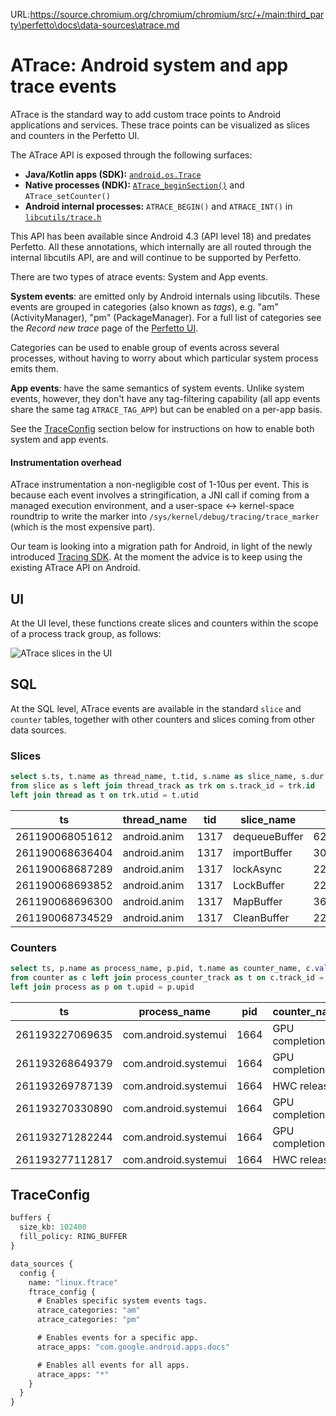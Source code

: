 URL:https://source.chromium.org/chromium/chromium/src/+/main:third_party\perfetto\docs\data-sources\atrace.md
# ATrace: Android system and app trace events

ATrace is the standard way to add custom trace points to Android applications
and services. These trace points can be visualized as slices and counters in the
Perfetto UI.

The ATrace API is exposed through the following surfaces:

*   **Java/Kotlin apps (SDK):** [`android.os.Trace`](https://developer.android.com/reference/android/os/Trace)
*   **Native processes (NDK):** [`ATrace_beginSection()`](https://developer.android.com/ndk/reference/group/tracing)
    and `ATrace_setCounter()`
*   **Android internal processes:** `ATRACE_BEGIN()` and `ATRACE_INT()` in
    [`libcutils/trace.h`](https://cs.android.com/android/platform/superproject/main/+/main:system/core/libcutils/include/cutils/trace.h?q=f:trace%20libcutils)

This API has been available since Android 4.3 (API level 18) and predates
Perfetto. All these annotations, which internally are all routed through the
internal libcutils API, are and will continue to be supported by Perfetto.

There are two types of atrace events: System and App events.

**System events**: are emitted only by Android internals using libcutils.
These events are grouped in categories (also known as _tags_), e.g.
"am" (ActivityManager), "pm" (PackageManager).
For a full list of categories see the _Record new trace_ page of the
[Perfetto UI](https://ui.perfetto.dev).

Categories can be used to enable group of events across several processes,
without having to worry about which particular system process emits them.

**App events**: have the same semantics of system events. Unlike system events,
however, they don't have any tag-filtering capability (all app events share the
same tag `ATRACE_TAG_APP`) but can be enabled on a per-app basis.

See the [TraceConfig](#traceconfig) section below for instructions on how to
enable both system and app events.

#### Instrumentation overhead

ATrace instrumentation a non-negligible cost of 1-10us per event.
This is because each event involves a stringification, a JNI call if coming from
a managed execution environment, and a user-space <-> kernel-space roundtrip to
write the marker into `/sys/kernel/debug/tracing/trace_marker` (which is the
most expensive part).

Our team is looking into a migration path for Android, in light of the newly
introduced [Tracing SDK](/docs/instrumentation/tracing-sdk.md). At the moment
the advice is to keep using the existing ATrace API on Android.

[libcutils]: https://cs.android.com/android/platform/superproject/main/+/main:system/core/libcutils/include/cutils/trace.h?q=f:trace%20libcutils

## UI

At the UI level, these functions create slices and counters within the scope of
a process track group, as follows:

![](/docs/images/atrace-slices.png "ATrace slices in the UI")

## SQL

At the SQL level, ATrace events are available in the standard `slice` and
`counter` tables, together with other counters and slices coming from other
data sources.

### Slices

```sql
select s.ts, t.name as thread_name, t.tid, s.name as slice_name, s.dur
from slice as s left join thread_track as trk on s.track_id = trk.id
left join thread as t on trk.utid = t.utid
```

ts | thread_name | tid | slice_name | dur
---|-------------|-----|------------|----
261190068051612 | android.anim | 1317 | dequeueBuffer | 623021
261190068636404 | android.anim | 1317 | importBuffer | 30312
261190068687289 | android.anim | 1317 | lockAsync | 2269428
261190068693852 | android.anim | 1317 | LockBuffer | 2255313
261190068696300 | android.anim | 1317 | MapBuffer | 36302
261190068734529 | android.anim | 1317 | CleanBuffer | 2211198

### Counters

```sql
select ts, p.name as process_name, p.pid, t.name as counter_name, c.value
from counter as c left join process_counter_track as t on c.track_id = t.id
left join process as p on t.upid = p.upid
```

ts | process_name | pid | counter_name | value
---|--------------|-----|--------------|------
261193227069635 | com.android.systemui | 1664 | GPU completion | 0
261193268649379 | com.android.systemui | 1664 | GPU completion | 1
261193269787139 | com.android.systemui | 1664 | HWC release | 1
261193270330890 | com.android.systemui | 1664 | GPU completion | 0
261193271282244 | com.android.systemui | 1664 | GPU completion | 1
261193277112817 | com.android.systemui | 1664 | HWC release | 0

## TraceConfig

```protobuf
buffers {
  size_kb: 102400
  fill_policy: RING_BUFFER
}

data_sources {
  config {
    name: "linux.ftrace"
    ftrace_config {
      # Enables specific system events tags.
      atrace_categories: "am"
      atrace_categories: "pm"

      # Enables events for a specific app.
      atrace_apps: "com.google.android.apps.docs"

      # Enables all events for all apps.
      atrace_apps: "*"
    }
  }
}
```

